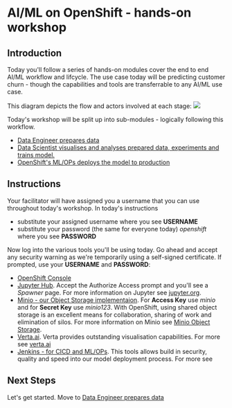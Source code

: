 # AI/ML on OpenShift - hands-on workshop

## Introduction
Today you'll follow a series of hands-on modules cover the end to end AI/ML workflow and lifcycle. The use case today will be predicting customer churn - though the capabilities and tools are transferrable to any AI/ML use case.

This diagram depicts the flow and actors involved at each stage:
![](https://github.com/masoodfaisal/ml-workshop/blob/main/docs/images/1-FM-ML-Workshop.png)

Today's workshop will be split up into sub-modules - logically following this workflow. 
- [Data Engineer prepares data](https://github.com/masoodfaisal/ml-workshop/blob/main/docs/workshop-1-data-engineer.md)
- [Data Scientist visualises and analyses prepared data, experiments and trains model.](https://github.com/masoodfaisal/ml-workshop/blob/main/docs/workshop-2-3-4-data-science.md)
- [OpenShift's ML/OPs deploys the model to production](https://github.com/masoodfaisal/ml-workshop/blob/main/docs/workshop-5-deployment.md)


## Instructions
Your facilitator will have assigned you a username that you can use throughout today's workshop. In today's instructions 
- substitute your assigned username where you see **USERNAME**
- substitute your password (the same for everyone today) _openshift_ where you see **PASSWORD**

Now log into the various tools you'll be using today. Go ahead and accept any security warning as we're temporarily using a self-signed certificate. If prompted, use your **USERNAME** and **PASSWORD**:
- [OpenShift Console](https://console-openshift-console.apps.cluster-anz-ai-ml.rhtlabs.com)
- [Jupyter Hub](https://jupyterhub-ml-workshop.apps.cluster-anz-ai-ml.rhtlabs.com/). Accept the Authorize Access prompt and you'll see a _Spawner_ page. For more information on Jupyter see [jupyter.org](https://jupyter.org/).
- [Minio - our Object Storage implementaion](https://minio-ml-workshop-ml-workshop.apps.cluster-anz-ai-ml.rhtlabs.com). For **Access Key** use _minio_ and for **Secret Key** use _minio123_. With OpenShift, using shared object storage is an excellent means for collaboration, sharing of work and elimination of silos. For more information on Minio see [Minio Object Storage](https://min.io/).
- [Verta.ai](https://modeldb-ml-workshop.apps.cluster-anz-ai-ml.rhtlabs.com). Verta provides outstanding visualisation capabilities. For more see [verta.ai](https://www.verta.ai/)
- [Jenkins - for CICD and ML/OPs](https://jenkins-ml-jenkins-ml-workshop.apps.cluster-anz-ai-ml.rhtlabs.com/). This tools allows build in security, quality and speed into our model deployment process. For more see []()

## Next Steps

Let's get started. Move to [Data Engineer prepares data](https://github.com/masoodfaisal/ml-workshop/blob/main/docs/workshop-1-data-engineer.md)

